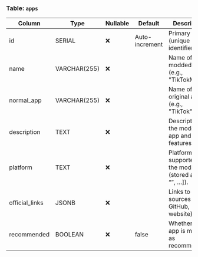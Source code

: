 ### Table: `apps`

| **Column**       | **Type**      | **Nullable** | **Default**       | **Description**                                                                 |
|------------------|---------------|--------------|-------------------|---------------------------------------------------------------------------------|
| id               | SERIAL        | ❌           | Auto-increment    | Primary key (unique identifier).                                                |
| name             | VARCHAR(255)  | ❌           |                   | Name of the modded app (e.g., "TikTokMod").                                     |
| normal_app       | VARCHAR(255)  | ❌           |                   | Name of the original app (e.g., "TikTok").                                      |
| description      | TEXT          | ❌           |                   | Description of the modded app and its features.                                 |
| platform         | TEXT          | ❌           |                   | Platforms supported by the mod (stored as [””, “”, …]).                         |
| official_links   | JSONB         | ❌           |                   | Links to official sources (e.g., GitHub, website).                              |
| recommended      | BOOLEAN       | ❌           | false             | Whether the app is marked as recommended.                                       |